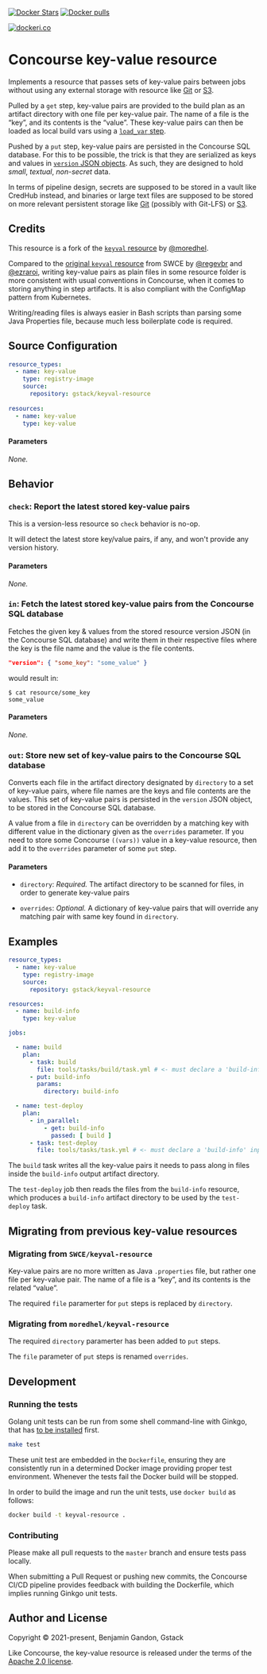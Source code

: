 
[![Docker Stars](https://img.shields.io/docker/stars/gstack/keyval-resource.svg?style=plastic)](https://registry.hub.docker.com/v2/repositories/gstack/keyval-resource/stars/count/)
[![Docker pulls](https://img.shields.io/docker/pulls/gstack/keyval-resource.svg?style=plastic)](https://registry.hub.docker.com/v2/repositories/gstack/keyval-resource)
<!--
[![Concourse Build](https://ci.gstack.io/api/v1/teams/gk-plat-devs/pipelines/keyval-resource/jobs/build/badge)](https://ci.gstack.io/teams/gk-plat-devs/pipelines/keyval-resource)
-->
[![dockeri.co](https://dockeri.co/image/gstack/keyval-resource)](https://hub.docker.com/r/gstack/keyval-resource/)

# Concourse key-value resource

Implements a resource that passes sets of key-value pairs between jobs without
using any external storage with resource like [Git][git_resource] or
[S3][s3_resource].

Pulled by a `get` step, key-value pairs are provided to the build plan as an
artifact directory with one file per key-value pair. The name of a file is
the “key”, and its contents is the “value”. These key-value pairs can then be
loaded as local build vars using a [`load_var` step][load_var_step].

Pushed by a `put` step, key-value pairs are persisted in the Concourse SQL
database. For this to be possible, the trick is that they are serialized as
keys and values in [`version` JSON objects][version_schema]. As such, they
are designed to hold _small_, _textual_, _non-secret_ data.

In terms of pipeline design, secrets are supposed to be stored in a vault like
CredHub instead, and binaries or large text files are supposed to be stored
on more relevant persistent storage like [Git][git_resource] (possibly with
Git-LFS) or [S3][s3_resource].

[git_resource]: https://github.com/concourse/git-resource
[s3_resource]: https://github.com/concourse/s3-resource
[load_var_step]: https://concourse-ci.org/load-var-step.html
[version_schema]: https://concourse-ci.org/config-basics.html#schema.version



## Credits

This resource is a fork of the [`keyval` resource][moredhel_gh] by
[@moredhel](https://github.com/moredhel).

Compared to the [original `keyval` resource][swce_gh] from SWCE by
[@regevbr](https://github.com/regevbr) and [@ezraroi](https://github.com/ezraroi),
writing key-value pairs as plain files in some resource folder is more
consistent with usual conventions in Concourse, when it comes to storing
anything in step artifacts. It is also compliant with the ConfigMap pattern
from Kubernetes.

Writing/reading files is always easier in Bash scripts than parsing some Java
Properties file, because much less boilerplate code is required.

[moredhel_gh]: https://github.com/moredhel/keyval-resource
[swce_gh]: https://github.com/SWCE/keyval-resource



## Source Configuration

``` YAML
resource_types:
  - name: key-value
    type: registry-image
    source:
      repository: gstack/keyval-resource
      
resources:
  - name: key-value
    type: key-value
```

#### Parameters

*None.*



## Behavior

### `check`: Report the latest stored key-value pairs

This is a version-less resource so `check` behavior is no-op.

It will detect the latest store key/value pairs, if any, and won't provide any
version history.

#### Parameters

*None.*

### `in`: Fetch the latest stored key-value pairs from the Concourse SQL database

Fetches the given key & values from the stored resource version JSON (in the
Concourse SQL database) and write them in their respective files where the
key is the file name and the value is the file contents.

```json
"version": { "some_key": "some_value" }
```

would result in:

```
$ cat resource/some_key
some_value
```

#### Parameters

*None.*

### `out`: Store new set of key-value pairs to the Concourse SQL database

Converts each file in the artifact directory designated by `directory` to a
set of key-value pairs, where file names are the keys and file contents are
the values. This set of key-value pairs is persisted in the `version` JSON
object, to be stored in the Concourse SQL database.

A value from a file in `directory` can be overridden by a matching key with
different value in the dictionary given as the `overrides` parameter. If you
need to store some Concourse `((vars))` value in a key-value resource, then
add it to the `overrides` parameter of some `put` step.

#### Parameters

- `directory`: *Required.* The artifact directory to be scanned for files, in
  order to generate key-value pairs

- `overrides`: *Optional.* A dictionary of key-value pairs that will override
  any matching pair with same key found in `directory`.



## Examples

```yaml
resource_types:
  - name: key-value
    type: registry-image
    source:
      repository: gstack/keyval-resource

resources:
  - name: build-info
    type: key-value

jobs:

  - name: build
    plan:
      - task: build
        file: tools/tasks/build/task.yml # <- must declare a 'build-info' output artifact
      - put: build-info
        params:
          directory: build-info

  - name: test-deploy
    plan:
      - in_parallel:
          - get: build-info
            passed: [ build ]
      - task: test-deploy
        file: tools/tasks/task.yml # <- must declare a 'build-info' input artifact
```

The `build` task writes all the key-value pairs it needs to pass along in
files inside the `build-info` output artifact directory.

The `test-deploy` job then reads the files from the `build-info` resource,
which produces a `build-info` artifact directory to be used by the
`test-deploy` task.



## Migrating from previous key-value resources

### Migrating from `SWCE/keyval-resource`

Key-value pairs are no more written as Java `.properties` file, but rather one
file per key-value pair. The name of a file is a “key”, and its contents is
the related “value”.

The required `file` paramerter for `put` steps is replaced by `directory`.

### Migrating from `moredhel/keyval-resource`

The required `directory` paramerter has been added to `put` steps.

The `file` parameter of `put` steps is renamed `overrides`.



<!-- START_OF_DOCKERHUB_STRIP -->

## Development

### Running the tests

Golang unit tests can be run from some shell command-line with Ginkgo, that
has [to be installed](https://github.com/onsi/ginkgo#getting-started) first.

```bash
make test
```

These unit test are embedded in the `Dockerfile`, ensuring they are
consistently run in a determined Docker image providing proper test
environment. Whenever the tests fail the Docker build will be stopped.

In order to build the image and run the unit tests, use `docker build` as
follows:

```bash
docker build -t keyval-resource .
```

### Contributing

Please make all pull requests to the `master` branch and ensure tests pass
locally.

When submitting a Pull Request or pushing new commits, the Concourse CI/CD
pipeline provides feedback with building the Dockerfile, which implies
running Ginkgo unit tests.

<!-- END_OF_DOCKERHUB_STRIP -->



## Author and License

Copyright © 2021-present, Benjamin Gandon, Gstack

Like Concourse, the key-value resource is released under the terms of the
[Apache 2.0 license](http://www.apache.org/licenses/LICENSE-2.0).

<!--
# Local Variables:
# indent-tabs-mode: nil
# End:
-->
